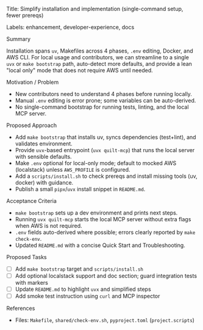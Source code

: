 Title: Simplify installation and implementation (single-command setup, fewer prereqs)

Labels: enhancement, developer-experience, docs

Summary

Installation spans `uv`, Makefiles across 4 phases, `.env` editing, Docker, and AWS CLI. For local usage and contributors, we can streamline to a single `uvx` or `make bootstrap` path, auto-detect more defaults, and provide a lean "local only" mode that does not require AWS until needed.

Motivation / Problem

- New contributors need to understand 4 phases before running locally.
- Manual `.env` editing is error prone; some variables can be auto-derived.
- No single-command bootstrap for running tests, linting, and the local MCP server.

Proposed Approach

- Add `make bootstrap` that installs uv, syncs dependencies (test+lint), and validates environment.
- Provide `uvx`-based entrypoint (`uvx quilt-mcp`) that runs the local server with sensible defaults.
- Make `.env` optional for local-only mode; default to mocked AWS (localstack) unless `AWS_PROFILE` is configured.
- Add a `scripts/install.sh` to check prereqs and install missing tools (uv, docker) with guidance.
- Publish a small `pipx`/`uvx` install snippet in `README.md`.

Acceptance Criteria

- `make bootstrap` sets up a dev environment and prints next steps.
- Running `uvx quilt-mcp` starts the local MCP server without extra flags when AWS is not required.
- `.env` fields auto-derived where possible; errors clearly reported by `make check-env`.
- Updated `README.md` with a concise Quick Start and Troubleshooting.

Proposed Tasks

- [ ] Add `make bootstrap` target and `scripts/install.sh`
- [ ] Add optional localstack support and doc section; guard integration tests with markers
- [ ] Update `README.md` to highlight `uvx` and simplified steps
- [ ] Add smoke test instruction using `curl` and MCP inspector

References

- Files: `Makefile`, `shared/check-env.sh`, `pyproject.toml` (`project.scripts`)


